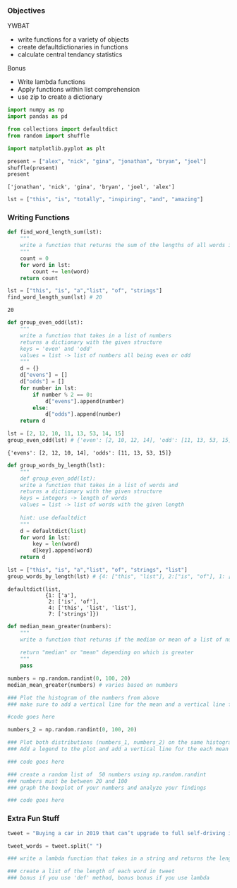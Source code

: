 
### Objectives
YWBAT
* write functions for a variety of objects
* create defaultdictionaries in functions
* calculate central tendancy statistics

Bonus
* Write lambda functions
* Apply functions within list comprehension
* use zip to create a dictionary


```python
import numpy as np
import pandas as pd

from collections import defaultdict
from random import shuffle

import matplotlib.pyplot as plt
```


```python
present = ["alex", "nick", "gina", "jonathan", "bryan", "joel"]
shuffle(present)
present
```




    ['jonathan', 'nick', 'gina', 'bryan', 'joel', 'alex']




```python
lst = ["this", "is", "totally", "inspiring", "and", "amazing"]
```

### Writing Functions


```python
def find_word_length_sum(lst):
    """
    write a function that returns the sum of the lengths of all words in a list of strings
    """
    count = 0
    for word in lst:
        count += len(word)
    return count
```


```python
lst = ["this", "is", "a","list", "of", "strings"]
find_word_length_sum(lst) # 20
```




    20




```python
def group_even_odd(lst):
    """
    write a function that takes in a list of numbers
    returns a dictionary with the given structure
    keys = 'even' and 'odd'
    values = list -> list of numbers all being even or odd
    """
    d = {}
    d["evens"] = []
    d["odds"] = []
    for number in lst:
        if number % 2 == 0:
            d["evens"].append(number)
        else:
            d["odds"].append(number)
    return d
```


```python
lst = [2, 12, 10, 11, 13, 53, 14, 15]
group_even_odd(lst) # {'even': [2, 10, 12, 14], 'odd': [11, 13, 53, 15]}
```




    {'evens': [2, 12, 10, 14], 'odds': [11, 13, 53, 15]}




```python
def group_words_by_length(lst):
    """
    def group_even_odd(lst):
    write a function that takes in a list of words and
    returns a dictionary with the given structure
    keys = integers -> length of words
    values = list -> list of words with the given length
    
    hint: use defaultdict
    """
    d = defaultdict(list)
    for word in lst:
        key = len(word)
        d[key].append(word)
    return d
```


```python
lst = ["this", "is", "a","list", "of", "strings", "list"]
group_words_by_length(lst) # {4: ["this", "list"], 2:["is", "of"], 1: ["a"], 7:["strings"]}
```




    defaultdict(list,
                {1: ['a'],
                 2: ['is', 'of'],
                 4: ['this', 'list', 'list'],
                 7: ['strings']})




```python
def median_mean_greater(numbers):
    """
    write a function that returns if the median or mean of a list of numbers is greater.
    
    return "median" or "mean" depending on which is greater
    """
    pass
```


```python
numbers = np.random.randint(0, 100, 20)
median_mean_greater(numbers) # varies based on numbers
```


```python
### Plot the histogram of the numbers from above
### make sure to add a vertical line for the mean and a vertical line for the median

#code goes here
```


```python
numbers_2 = np.random.randint(0, 100, 20)
```


```python
### Plot both distributions (numbers_1, numbers_2) on the same histogram
### Add a legend to the plot and add a vertical line for the each mean

### code goes here
```


```python
### create a random list of  50 numbers using np.random.randint
### numbers must be between 20 and 100
### graph the boxplot of your numbers and analyze your findings

### code goes here
```

### Extra Fun Stuff


```python
tweet = "Buying a car in 2019 that can’t upgrade to full self-driving is like buying a horse instead of a car in 1919"
```


```python
tweet_words = tweet.split(" ")
```


```python
### write a lambda function that takes in a string and returns the length of the string
```


```python
### create a list of the length of each word in tweet
### bonus if you use 'def' method, bonus bonus if you use lambda

```
